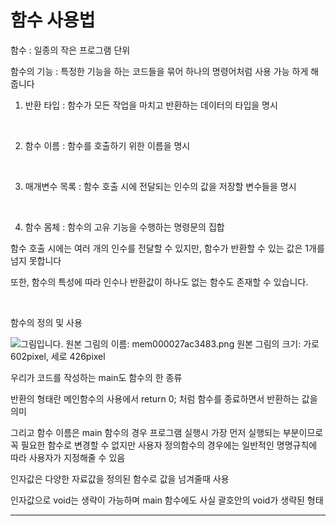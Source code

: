 # **함수 사용법**

함수 : 일종의 작은 프로그램 단위

함수의 기능 : 특정한 기능을 하는 코드들을 묶어 하나의 명령어처럼 사용 가능 하게 해줍니다



1. 반환 타입 : 함수가 모든 작업을 마치고 반환하는 데이터의 타입을 명시

​    

2. 함수 이름 : 함수를 호출하기 위한 이름을 명시

​    

3. 매개변수 목록 : 함수 호출 시에 전달되는 인수의 값을 저장할 변수들을 명시

​    

4. 함수 몸체 : 함수의 고유 기능을 수행하는 명령문의 집합

 

함수 호출 시에는 여러 개의 인수를 전달할 수 있지만, 함수가 반환할 수 있는 값은 1개를 넘지 못합니다

또한, 함수의 특성에 따라 인수나 반환값이 하나도 없는 함수도 존재할 수 있습니다.

​    

함수의 정의 및 사용

  ![그림입니다.  원본 그림의 이름: mem000027ac3483.png  원본 그림의 크기: 가로 602pixel, 세로 426pixel](file:///C:\Users\user\AppData\Local\Temp\tmp43CA.jpg)  

우리가 코드를 작성하는 main도 함수의 한 종류

 반환의 형태란 메인함수의 사용에서 return 0; 처럼 함수를 종료하면서 반환하는 값을 의미

 그리고 함수 이름은 main 함수의 경우 프로그램 실행시 가장 먼저 실행되는 부분이므로 꼭 필요한 함수로 변경할 수 없지만 사용자 정의함수의 경우에는 일반적인 명명규칙에 따라 사용자가 지정해줄 수 있음

 인자값은 다양한 자료값을 정의된 함수로 값을 넘겨줄때 사용

 인자값으로 void는 생략이 가능하며  main 함수에도 사실 괄호안의 void가 생략된 형태

---

